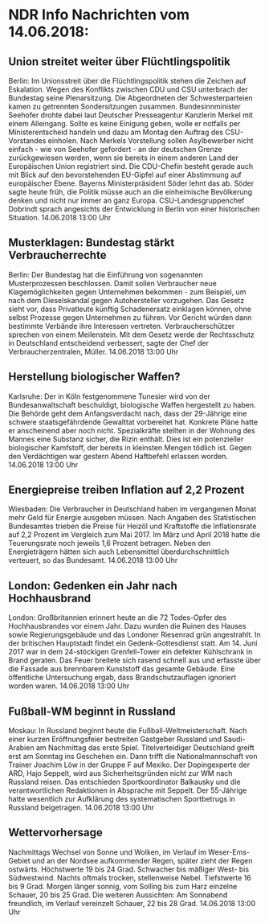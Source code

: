 # NDR Info Nachrichten vom 14.06.2018:


## Union streitet weiter über Flüchtlingspolitik
Berlin: Im Unionsstreit über die Flüchtlingspolitik stehen die Zeichen auf Eskalation. Wegen des Konflikts zwischen CDU und CSU unterbrach der Bundestag seine Plenarsitzung. Die Abgeordneten der Schwesterparteien kamen zu getrennten Sondersitzungen zusammen. Bundesinnminister Seehofer drohte dabei laut Deutscher Presseagentur Kanzlerin Merkel mit einem Alleingang. Sollte es keine Einigung geben, wolle er notfalls per Ministerentscheid handeln und dazu am Montag den Auftrag des CSU-Vorstandes einholen. Nach Merkels Vorstellung sollen Asylbewerber nicht einfach - wie von Seehofer gefordert - an der deutschen Grenze zurückgewiesen werden, wenn sie bereits in einem anderen Land der Europäischen Union registriert sind. Die CDU-Chefin besteht gerade auch mit Blick auf den bevorstehenden EU-Gipfel auf einer Abstimmung auf europäischer Ebene. Bayerns Ministerpräsident Söder lehnt das ab. Söder sagte heute früh, die Politik müsse auch an die einheimische Bevölkerung denken und nicht nur immer an ganz Europa. CSU-Landesgruppenchef Dobrindt sprach angesichts der Entwicklung in Berlin von einer historischen Situation. 14.06.2018 13:00 Uhr 

## Musterklagen: Bundestag stärkt Verbraucherrechte
Berlin: Der Bundestag hat die Einführung von sogenannten Musterprozessen beschlossen. Damit sollen Verbraucher neue Klagemöglichkeiten gegen Unternehmen bekommen - zum Beispiel, um nach dem Dieselskandal gegen Autohersteller vorzugehen. Das Gesetz sieht vor, dass Privatleute künftig Schadenersatz einklagen können, ohne selbst Prozesse gegen Unternehmen zu führen. Vor Gericht würden dann bestimmte Verbände ihre Interessen vertreten. Verbraucherschützer sprechen von einem Meilenstein. Mit dem Gesetz werde der Rechtsschutz in Deutschland entscheidend verbessert, sagte der Chef der Verbraucherzentralen, Müller. 14.06.2018 13:00 Uhr 

## Herstellung biologischer Waffen?
Karlsruhe: Der in Köln festgenommene Tunesier wird von der Bundesanwaltschaft beschuldigt, biologische Waffen hergestellt zu haben. Die Behörde geht dem Anfangsverdacht nach, dass der 29-Jährige eine schwere staatsgefährdende Gewalttat vorbereitet hat. Konkrete Pläne hatte er anscheinend aber noch nicht. Spezialkräfte stellten in der Wohnung des Mannes eine Substanz sicher, die Rizin enthält. Dies ist ein potenzieller biologischer Kamfstoff, der bereits in kleinsten Mengen tödlich ist. Gegen den Verdächtigen war gestern Abend Haftbefehl erlassen worden. 14.06.2018 13:00 Uhr 

## Energiepreise treiben Inflation auf 2,2 Prozent
Wiesbaden: Die Verbraucher in Deutschland haben im vergangenen Monat mehr Geld für Energie ausgeben müssen. Nach Angaben des Statistischen Bundesamtes trieben die Preise für Heizöl und Kraftstoffe die Inflationsrate auf 2,2 Prozent im Vergleich zum Mai 2017. Im März und April 2018 hatte die Teuerungsrate noch jeweils 1,6 Prozent betragen. Neben den Energieträgern hätten sich auch Lebensmittel überdurchschnittlich verteuert, so das Bundesamt. 14.06.2018 13:00 Uhr 

## London: Gedenken ein Jahr nach Hochhausbrand
London:	Großbritannien erinnert heute an die 72 Todes-Opfer des Hochhausbrandes vor einem Jahr. Dazu wurden die Ruinen des Hauses sowie Regierungsgebäude und das Londoner Riesenrad grün angestrahlt. In der britischen Hauptstadt findet ein Gedenk-Gottesdienst statt. Am 14. Juni 2017 war in dem 24-stöckigen Grenfell-Tower ein defekter Kühlschrank in Brand geraten. Das Feuer breitete sich rasend schnell aus und erfasste über die Fassade aus brennbarem Kunststoff das gesamte Gebäude. Eine öffentliche Untersuchung ergab, dass Brandschutzauflagen ignoriert worden waren. 14.06.2018 13:00 Uhr 

## Fußball-WM beginnt in Russland
Moskau: In Russland beginnt heute die Fußball-Weltmeisterschaft. Nach einer kurzen Eröffnungsfeier bestreiten Gastgeber Russland und Saudi-Arabien am Nachmittag das erste Spiel. Titelverteidiger Deutschland greift erst am Sonntag ins Geschehen ein. Dann trifft die Nationalmannschaft von Trainer Joachim Löw in der Gruppe F auf Mexiko. Der Dopingexperte der ARD, Hajo Seppelt, wird aus Sicherheitsgründen nicht zur WM nach Russland reisen. Das entschieden Sportkoordinator Balkausky und die verantwortlichen Redaktionen in Absprache mit Seppelt. Der 55-Jährige hatte wesentlich zur Aufklärung des systematischen Sportbetrugs in Russland beigetragen. 14.06.2018 13:00 Uhr 

## Wettervorhersage
Nachmittags Wechsel von Sonne und Wolken, im Verlauf im Weser-Ems-Gebiet und an der Nordsee aufkommender Regen, später zieht der Regen ostwärts. Höchstwerte 19 bis 24 Grad. Schwacher bis mäßiger West- bis Südwestwind. Nachts oftmals trocken, stellenweise Nebel. Tiefstwerte 16 bis 9 Grad. Morgen länger sonnig, vom Solling bis zum Harz einzelne Schauer, 20 bis 25 Grad. Die weiteren Aussichten: Am Sonnabend freundlich, im Verlauf vereinzelt Schauer, 22 bis 28 Grad. 14.06.2018 13:00 Uhr 
